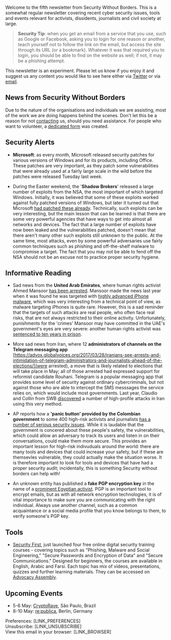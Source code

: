 Welcome to the fifth newsletter from Security Without Borders. This is a somewhat regular newsletter covering recent cyber security issues, tools and events relevant for activists, dissidents, journalists and civil society at large.

> **Security Tip**: when you get an email from a service that you use, such as Google or Facebook, asking you to login for one reason or another, teach yourself not to follow the link on the email, but access the site through its URL (or a bookmark). Whatever it was that required you to login, you should be able to find on the website as well; if not, it may be a phishing attempt. 

This newsletter is an experiment. Please let us know if you enjoy it and suggest us any content you would like to see here either via [Twitter](https://twitter.com/swborders) or via [email](mailto:info@securitywithoutborders.org).

## News from Security Without Borders

Due to the nature of the organisations and individuals we are assisting, most of the work we are doing happens behind the scenes. Don't let this be a reason for not [contacting](mailto:info@securitywithoutborders.org) us, should you need assistance. 
For people who want to volunteer, a [dedicated form](https://securitywithoutborders.org/volunteer.html) was created.

## Security Alerts

- **Microsoft**: as every month, Microsoft released security patches for various versions of Windows and for its products, including Office. These patches are very important, as they patch some vulnerabilities that were already used at a fairly large scale in the wild before the patches were released Tuesday last week.

- During the Easter weekend, the '**Shadow Brokers**' released a large number of exploits from the NSA, the most important of which targeted Windows. Initially, it was believed that some of these exploits worked against fully patched versions of Windows, but later it turned out that Microsoft [had patched these already](https://arstechnica.com/security/2017/04/purported-shadow-brokers-0days-were-in-fact-killed-by-mysterious-patch/). Technically, such exploits can be very interesting, but the main lesson that can be learned is that there are some very powerful agencies that have ways to get into almost all networks and devices. The fact that a large number of exploits have now been leaked and the vulnerabilities patched, doesn't mean that there aren't many other such exploits still unknown to the public. At the same time, most attacks, even by some powerful adversaries use fairly common techniques such as phishing and off-the-shelf malware to compromise a target. The fact that you may not be able to fend off the NSA should not be an excuse not to practice proper security hygiene.

## Informative Reading

- Sad news from the **United Arab Emirates**, where human rights activist Ahmed Mansoor [has been arrested](https://www.amnesty.org/en/latest/news/2017/03/uae-surprise-overnight-raid-leads-to-arrest-of-prominent-human-rights-defender/). Mansoor made the news last year when it was found he was targeted with [highly advanced iPhone malware](https://citizenlab.org/2016/08/million-dollar-dissident-iphone-zero-day-nso-group-uae/), which was very interesting from a technical point of view, as malware targeting iPhones is quite rare. However, this is a sad reminder that the targets of such attacks are real people, who often face real risks, that are not always restricted to their online activity. Unfortunately, punishments for the 'crimes' Mansoor may have committed in the UAE's government's eyes are very severe: another human rights activist was [sentenced to ten years in prison](https://www.amnesty.org/en/latest/news/2017/03/uae-prominent-academic-jailed-for-10-years-over-tweets-in-outrageous-blow-to-freedom-of-expression/).

- More sad news from Iran, where 12 **administrators of channels on the Telegram messaging app** [https://advox.globalvoices.org/2017/03/28/iranians-see-arrests-and-intimidation-of-telegram-administrators-and-journalists-ahead-of-the-elections/](were arrested), a move that is likely related to elections that will take place in May; all of those arrested had expressed support for reformist candidate Rouhani. Telegram is a popular messaging app that provides some level of security against ordinary cybercriminals, but not against those who are able to intercept the SMS messsages the service relies on, which would include most governments. Last year, Claudio and Collin from SWB [discovered](http://www.reuters.com/article/us-iran-cyber-telegram-exclusive-idUSKCN10D1AM) a number of high-profile attacks in Iran using this very method.

- AP reports how a **'panic button' provided by the Colombian government** to some 400 high-risk activists and journalists [has a number of serious security issues](http://bigstory.ap.org/article/4784cc3f4d5847ae9d6d385ca172a0d2/ap-exclusive-colombia-panic-buttons-expose-activists). While it is laudable that the government is concered about these people's safety, the vulnerabilities, which could allow an adversary to track its users and listen in on their conversations, could make them more secure. This provides an important lesson for high-risk indivuduals around the world: there are many tools and devices that could increase your safety, but if these are themsevles vulnerable, they could actually make the situation worse. It is therefore important to look for tools and devices that have had a proper security audit; incidentally, this is something Security without borders can help with!

- An unknown entity has published a **fake PGP encryption key** in the name of a [prominent Egyptian activist](https://motherboard.vice.com/en_us/article/activists-need-to-watch-out-for-fake-encryption-keys). PGP is an important tool to encrypt emails, but as with all network encryption technologies, it is of vital importance to make sure you are communicating with the right individual. Always use another channel, such as a common acquaintance or a social media profile that you know belongs to them, to verify someone's PGP key.

## Tools

- [Security First](https://www.secfirst.org), just launched four free online digital security training courses - covering topics such as "Phishing, Malware and Social Engineering," "Secure Passwords and Encryption of Data" and "Secure Communications." Designed for beginners, the courses are available in English, Arabic and Farsi. Each topic has mix of videos, presentations, quizzes and further learning materials. They can be accessed on [Advocacy Assembly](https://advocacyassembly.org/en/partners/securityfirst/). 

## Upcoming Events

- 5-6 May: [CryptoRave](https://cryptorave.org), São Paulo, Brazil
- 8-10 May: [re:publica](https://re-publica.de), Berlin, Germany

Preferences: [LINK_PREFERENCES]  
Unsubscribe: [LINK_UNSUBSCRIBE]  
View this email in your browser: [LINK_BROWSER]
